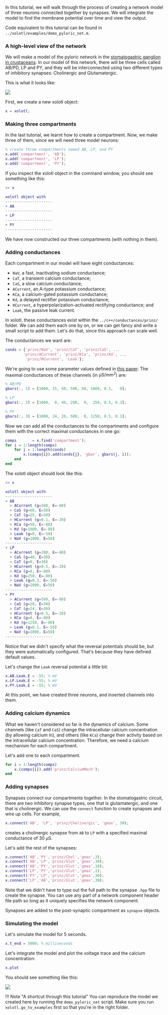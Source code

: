 In this tutorial, we will walk through the process of creating a network model of three neurons connected together by synapses. We will integrate the model to find the membrane potential over time and view the output.

Code equivalent to this tutorial can be found in `../xolotl/examples/demo_pyloric_net.m`.

### A high-level view of the network

We will make a model of the pyloric network in the [stomatogastric ganglion in crustaceans](http://www.scholarpedia.org/article/Stomatogastric_ganglion). In our model of this network, there will be three cells called AB/PD, LP and PY, and they will be interconnected using two different types of inhibitory synapses: Cholinergic and Glutamatergic.

This is what it looks like:

![](../images/pyloric-network.png)

First, we create a new xolotl object:

```matlab
x = xolotl;
```

### Making three compartments

In the last tutorial, we learnt how to create a compartment. Now, we make three of them, since we will need three model neurons:

```matlab
% create three compartments named AB, LP, and PY
x.add('compartment', 'AB');
x.add('compartment', 'LP');
x.add('compartment', 'PY');
```

If you inspect the xolotl object in the command window, you should see something like this:

```matlab
>> x

xolotl object with
---------------------
+ AB  
---------------------
+ LP  
---------------------
+ PY  
---------------------
```

We have now constructed our three compartments (with nothing in them).

### Adding conductances

Each compartment in our model will have eight conductances:

* `NaV`, a fast, inactivating sodium conductance;
* `CaT`, a transient calcium conductance;
* `CaS`, a slow calcium conductance;
* `ACurrent`, an A-type potassium conductance;
* `KCa`, a calcium-gated potassium conductance;
* `Kd`, a delayed rectifier potassium conductance;
* `HCurrent`, a hyperpolarization-activated rectifying conductance; and
* `Leak`, the passive leak current.

In xolotl, these conductances exist within the `../c++/conductances/prinz/` folder. We can add them each one by on, or we can get fancy and write a small script to add them. Let's do that, since this approach can scale well.

The conductances we want are:

```matlab
conds = {'prinz/NaV', 'prinz/CaT', 'prinz/CaS', ...
        'prinz/ACurrent', 'prinz/KCa', 'prinz/Kd', ...
         'prinz/HCurrent', 'Leak'};
```

We're going to use some parameter values defined in [this paper](https://www.nature.com/articles/nn1352). The maximal conductances of these channels (in $\mathrm{\mu S / mm^2}$) are:

```matlab
% AB/PD
gbars(:, 1) = [1000, 25, 60, 500, 50, 1000, 0.1,   0];

% LP
gbars(:, 2) = [1000,  0, 40, 200,  0,  250, 0.5, 0.3];

% PY
gbars(:, 3) = [1000, 24, 20, 500,  0, 1250, 0.5, 0.1];
```

Now we can add all the conductances to the compartments and configure them with the correct maximal conductances in one go:

```matlab
comps		= x.find('compartment');
for i = 1:length(comps)
	for j = 1:length(conds)
		x.(comps{i}).add(conds{j}, 'gbar', gbars(j, i));
	end
end
```

The xolotl object should look like this:

```matlab
>> x

xolotl object with
---------------------
+ AB  
  > ACurrent (g=500, E=-80)
  > CaS (g=60, E=30)
  > CaT (g=25, E=30)
  > HCurrent (g=0.1, E=-20)
  > KCa (g=50, E=-80)
  > Kd (g=1000, E=-80)
  > Leak (g=0, E=-50)
  > NaV (g=1000, E=50)
---------------------
+ LP  
  > ACurrent (g=200, E=-80)
  > CaS (g=40, E=30)
  > CaT (g=0, E=30)
  > HCurrent (g=0.5, E=-20)
  > KCa (g=0, E=-80)
  > Kd (g=250, E=-80)
  > Leak (g=0.3, E=-50)
  > NaV (g=1000, E=50)
---------------------
+ PY  
  > ACurrent (g=500, E=-80)
  > CaS (g=20, E=30)
  > CaT (g=24, E=30)
  > HCurrent (g=0.5, E=-20)
  > KCa (g=0, E=-80)
  > Kd (g=1250, E=-80)
  > Leak (g=0.1, E=-50)
  > NaV (g=1000, E=50)
---------------------
```

Notice that we didn't specify what the reversal potentials should be, but they were automatically configured. That's because they have defined default values.

Let's change the `Leak` reversal potential a little bit:

```matlab
x.AB.Leak.E = -55; % mV
x.LP.Leak.E = -55; % mV
x.PY.Leak.E = -55; % mV
```

At this point, we have created three neurons, and inserted channels into them.

### Adding calcium dynamics

What we haven't considered so far is the dynamics of calcium. Some channels (like `CaT` and `CaS`) change the intracellular calcium concentration (by allowing calcium in), and others (like `KCa`) change their activity based on the intracellular calcium concentration. Therefore, we need a calcium mechanism for each compartment.

Let's add one to each compartment.

```matlab
for i = 1:length(comps)
	x.(comps{i}).add('prinz/CalciumMech');
end
```

### Adding synapses

Synapses connect our compartments together. In the stomatogastric circuit, there are two inhibitory synapse types, one that is glutamatergic, and one that is cholinergic. We can use the `connect` function to create synapses and wire up cells. For example,

```matlab
x.connect('AB', 'LP', 'prinz/Cholinergic', 'gmax', 30);
```
creates a cholinergic synapse from `AB` to `LP` with a specified maximal conductance of $30~\mathrm{\mu S}$.

Let's add the rest of the synapses:

```matlab
x.connect('AB','PY','prinz/Chol','gmax',3);
x.connect('AB','LP','prinz/Glut','gmax',30);
x.connect('AB','PY','prinz/Glut','gmax',10);
x.connect('LP','PY','prinz/Glut','gmax',1);
x.connect('PY','LP','prinz/Glut','gmax',30);
x.connect('LP','AB','prinz/Glut','gmax',30);
```

Note that we didn't have to type out the full path to the synapse `.hpp` file to
create the synapse. You can use any part of a network component header file path so
long as it uniquely specifies the network component.

Synapses are added to the post-synaptic compartment as `synapse` objects.

### Simulating the model

Let's simulate the model for 5 seconds.

```matlab
x.t_end = 5000; % milliseconds
```

Let's integrate the model and plot the voltage trace and the calcium concentration:

```matlab
x.plot
```

You should see something like this:

![](../images/stg-trace.png)

!!! Note "A shortcut through this tutorial"
    You can reproduce the model we created here by running the `demo_pyloric_net` script. Make sure you run `xolotl.go_to_examples` first so that you're in the right folder.
